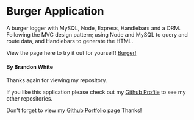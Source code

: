 # Burger Application
A burger logger with MySQL, Node, Express, Handlebars and a ORM. Following the MVC design pattern; using Node and MySQL to query and route data, and Handlebars to generate the HTML.

View the page here to try it out for yourself! [Burger!](https://burger1986.herokuapp.com/)

#### By Brandon White
Thanks again for viewing my repository.

If you like this application please check out my [Github Profile](https://github.com/iambrandonwhite) to see my other repositories.

Don't forget to view my [Github Portfolio page](https://iambrandonwhite.github.io/) Thanks!